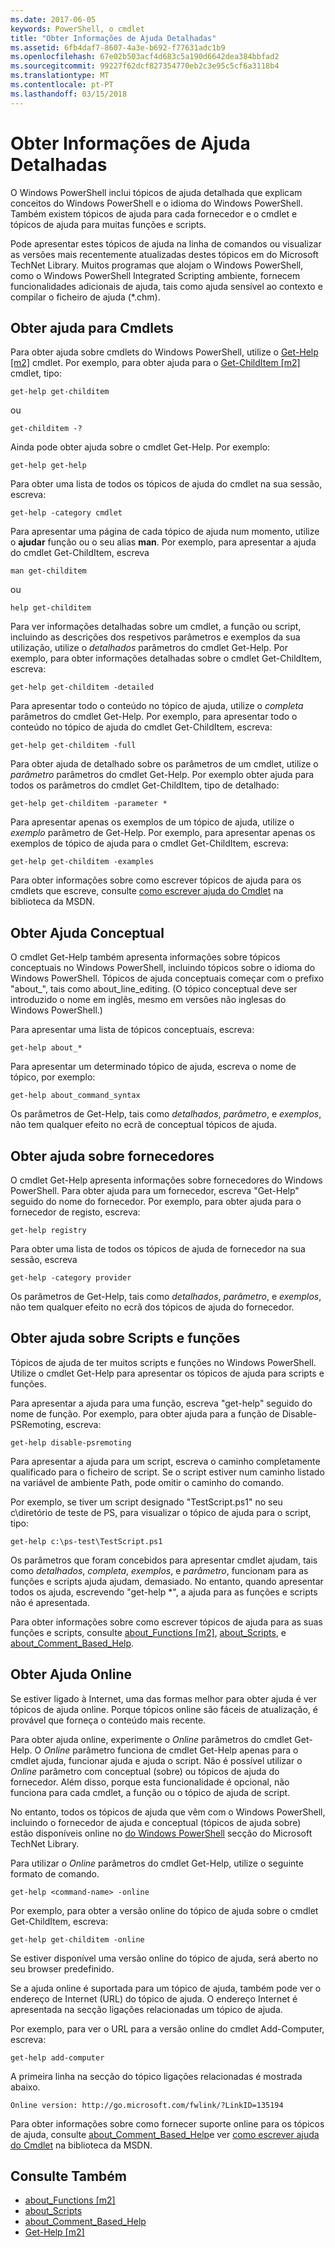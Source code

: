 ```yaml
---
ms.date: 2017-06-05
keywords: PowerShell, o cmdlet
title: "Obter Informações de Ajuda Detalhadas"
ms.assetid: 6fb4daf7-8607-4a3e-b692-f77631adc1b9
ms.openlocfilehash: 67e02b503acf4d683c5a190d6642dea384bbfad2
ms.sourcegitcommit: 99227f62dcf827354770eb2c3e95c5cf6a3118b4
ms.translationtype: MT
ms.contentlocale: pt-PT
ms.lasthandoff: 03/15/2018
---
```

# <a name="getting-detailed-help-information"></a>Obter Informações de Ajuda Detalhadas
O Windows PowerShell inclui tópicos de ajuda detalhada que explicam conceitos do Windows PowerShell e o idioma do Windows PowerShell. Também existem tópicos de ajuda para cada fornecedor e o cmdlet e tópicos de ajuda para muitas funções e scripts.

Pode apresentar estes tópicos de ajuda na linha de comandos ou visualizar as versões mais recentemente atualizadas destes tópicos em do Microsoft TechNet Library. Muitos programas que alojam o Windows PowerShell, como o Windows PowerShell Integrated Scripting ambiente, fornecem funcionalidades adicionais de ajuda, tais como ajuda sensível ao contexto e compilar o ficheiro de ajuda (*.chm).

## <a name="getting-help-for-cmdlets"></a>Obter ajuda para Cmdlets
Para obter ajuda sobre cmdlets do Windows PowerShell, utilize o [Get-Help [m2]](https://technet.microsoft.com/library/2d7fe1b4-0025-4580-a911-d81922dd6cd2) cmdlet. Por exemplo, para obter ajuda para o [Get-ChildItem [m2]](https://technet.microsoft.com/library/4b270d63-c995-45b8-b5b4-3f8887efbfcc) cmdlet, tipo:

```
get-help get-childitem
```

ou

```
get-childitem -?
```

Ainda pode obter ajuda sobre o cmdlet Get-Help. Por exemplo:

```
get-help get-help
```

Para obter uma lista de todos os tópicos de ajuda do cmdlet na sua sessão, escreva:

```
get-help -category cmdlet
```

Para apresentar uma página de cada tópico de ajuda num momento, utilize o **ajudar** função ou o seu alias **man**. Por exemplo, para apresentar a ajuda do cmdlet Get-ChildItem, escreva

```
man get-childitem
```

ou

```
help get-childitem
```

Para ver informações detalhadas sobre um cmdlet, a função ou script, incluindo as descrições dos respetivos parâmetros e exemplos da sua utilização, utilize o *detalhados* parâmetros do cmdlet Get-Help. Por exemplo, para obter informações detalhadas sobre o cmdlet Get-ChildItem, escreva:

```
get-help get-childitem -detailed
```

Para apresentar todo o conteúdo no tópico de ajuda, utilize o *completa* parâmetros do cmdlet Get-Help. Por exemplo, para apresentar todo o conteúdo no tópico de ajuda do cmdlet Get-ChildItem, escreva:

```
get-help get-childitem -full
```

Para obter ajuda de detalhado sobre os parâmetros de um cmdlet, utilize o *parâmetro* parâmetros do cmdlet Get-Help. Por exemplo obter ajuda para todos os parâmetros do cmdlet Get-ChildItem, tipo de detalhado:

```
get-help get-childitem -parameter *
```

Para apresentar apenas os exemplos de um tópico de ajuda, utilize o *exemplo* parâmetro de Get-Help. Por exemplo, para apresentar apenas os exemplos de tópico de ajuda para o cmdlet Get-ChildItem, escreva:

```
get-help get-childitem -examples
```

Para obter informações sobre como escrever tópicos de ajuda para os cmdlets que escreve, consulte [como escrever ajuda do Cmdlet](https://go.microsoft.com/fwlink/?LinkID=123415) na biblioteca da MSDN.

## <a name="getting-conceptual-help"></a>Obter Ajuda Conceptual
O cmdlet Get-Help também apresenta informações sobre tópicos conceptuais no Windows PowerShell, incluindo tópicos sobre o idioma do Windows PowerShell. Tópicos de ajuda conceptuais começar com o prefixo "about_", tais como about_line_editing. (O tópico conceptual deve ser introduzido o nome em inglês, mesmo em versões não inglesas do Windows PowerShell.)

Para apresentar uma lista de tópicos conceptuais, escreva:

```
get-help about_*
```

Para apresentar um determinado tópico de ajuda, escreva o nome de tópico, por exemplo:

```
get-help about_command_syntax
```

Os parâmetros de Get-Help, tais como *detalhados*, *parâmetro*, e *exemplos*, não tem qualquer efeito no ecrã de conceptual tópicos de ajuda.

## <a name="getting-help-about-providers"></a>Obter ajuda sobre fornecedores
O cmdlet Get-Help apresenta informações sobre fornecedores do Windows PowerShell. Para obter ajuda para um fornecedor, escreva "Get-Help" seguido do nome do fornecedor. Por exemplo, para obter ajuda para o fornecedor de registo, escreva:

```
get-help registry
```

Para obter uma lista de todos os tópicos de ajuda de fornecedor na sua sessão, escreva

```
get-help -category provider
```

Os parâmetros de Get-Help, tais como *detalhados*, *parâmetro*, e *exemplos*, não tem qualquer efeito no ecrã dos tópicos de ajuda do fornecedor.

## <a name="getting-help-about-scripts-and-functions"></a>Obter ajuda sobre Scripts e funções
Tópicos de ajuda de ter muitos scripts e funções no Windows PowerShell. Utilize o cmdlet Get-Help para apresentar os tópicos de ajuda para scripts e funções.

Para apresentar a ajuda para uma função, escreva "get-help" seguido do nome de função. Por exemplo, para obter ajuda para a função de Disable-PSRemoting, escreva:

```
get-help disable-psremoting
```

Para apresentar a ajuda para um script, escreva o caminho completamente qualificado para o ficheiro de script. Se o script estiver num caminho listado na variável de ambiente Path, pode omitir o caminho do comando.

Por exemplo, se tiver um script designado "TestScript.ps1" no seu c\\diretório de teste de PS, para visualizar o tópico de ajuda para o script, tipo:

```
get-help c:\ps-test\TestScript.ps1
```

Os parâmetros que foram concebidos para apresentar cmdlet ajudam, tais como *detalhados*, *completa*, *exemplos*, e *parâmetro*, funcionam para as funções e scripts ajuda ajudam, demasiado. No entanto, quando apresentar todos os ajuda, escrevendo "get-help \*", a ajuda para as funções e scripts não é apresentada.

Para obter informações sobre como escrever tópicos de ajuda para as suas funções e scripts, consulte [about_Functions [m2]](https://technet.microsoft.com/en-us/library/61d40692-5300-4de9-a9b5-bae31815e105), [about_Scripts](https://technet.microsoft.com/en-us/library/7dc08334-dcfe-450b-b949-0554855623af), e [about_Comment_Based_Help](https://technet.microsoft.com/en-us/library/99a81ccc-21a0-49ec-a1b3-9efe2b4c0bbf).

## <a name="getting-help-online"></a>Obter Ajuda Online
Se estiver ligado à Internet, uma das formas melhor para obter ajuda é ver tópicos de ajuda online. Porque tópicos online são fáceis de atualização, é provável que forneça o conteúdo mais recente.

Para obter ajuda online, experimente o *Online* parâmetros do cmdlet Get-Help. O *Online* parâmetro funciona de cmdlet Get-Help apenas para o cmdlet ajuda, funcionar ajuda e ajuda o script. Não é possível utilizar o *Online* parâmetro com conceptual (sobre) ou tópicos de ajuda do fornecedor. Além disso, porque esta funcionalidade é opcional, não funciona para cada cmdlet, a função ou o tópico de ajuda de script.

No entanto, todos os tópicos de ajuda que vêm com o Windows PowerShell, incluindo o fornecedor de ajuda e conceptual (tópicos de ajuda sobre) estão disponíveis online no [do Windows PowerShell](http://go.microsoft.com/fwlink/?LinkID=107116) secção do Microsoft TechNet Library.

Para utilizar o *Online* parâmetros do cmdlet Get-Help, utilize o seguinte formato de comando.

```
get-help <command-name> -online
```

Por exemplo, para obter a versão online do tópico de ajuda sobre o cmdlet Get-ChildItem, escreva:

```
get-help get-childitem -online
```

Se estiver disponível uma versão online do tópico de ajuda, será aberto no seu browser predefinido.

Se a ajuda online é suportada para um tópico de ajuda, também pode ver o endereço de Internet (URL) do tópico de ajuda. O endereço Internet é apresentada na secção ligações relacionadas um tópico de ajuda.

Por exemplo, para ver o URL para a versão online do cmdlet Add-Computer, escreva:

```
get-help add-computer
```

A primeira linha na secção do tópico ligações relacionadas é mostrada abaixo.

```
Online version: http://go.microsoft.com/fwlink/?LinkID=135194
```

Para obter informações sobre como fornecer suporte online para os tópicos de ajuda, consulte [about_Comment_Based_Help](https://technet.microsoft.com/en-us/library/99a81ccc-21a0-49ec-a1b3-9efe2b4c0bbf)e ver [como escrever ajuda do Cmdlet](https://go.microsoft.com/fwlink/?LinkID=123415) na biblioteca da MSDN.

## <a name="see-also"></a>Consulte Também
- [about_Functions [m2]](https://technet.microsoft.com/en-us/library/61d40692-5300-4de9-a9b5-bae31815e105)
- [about_Scripts](https://technet.microsoft.com/en-us/library/7dc08334-dcfe-450b-b949-0554855623af)
- [about_Comment_Based_Help](https://technet.microsoft.com/en-us/library/99a81ccc-21a0-49ec-a1b3-9efe2b4c0bbf)
- [Get-Help [m2]](https://technet.microsoft.com/library/2d7fe1b4-0025-4580-a911-d81922dd6cd2)

